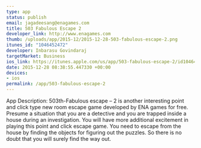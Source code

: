 ```yaml
--- 
type: app
status: publish
email: jagadeesang@enagames.com
title: 503 Fabulous Escape 2
developer_link: http://www.enagames.com
thumb: /uploads/app/2015-12/2015-12-28-503-fabulous-escape-2.png
itunes_id: "1046452472"
developer: Inbarasu Govindaraj
targetMarket: Business
ios_link: https://itunes.apple.com/us/app/503-fabulous-escape-2/id1046452472?mt=8
date: 2015-12-28 08:38:55.447330 +00:00
devices: 
- ios
permalink: /app/503-fabulous-escape-2
---
```


App Description:   503th-Fabulous escape – 2 is another interesting point and click type new room escape game developed by ENA games for free. Presume a situation that you are a detective and you are trapped inside a house during an investigation. You will have more additional excitement in playing this point and click escape game. You need to escape  from the house by finding the objects for figuring out the puzzles. So there is no doubt that you will surely find the way out. 
